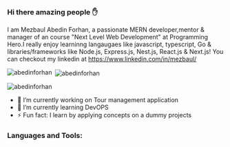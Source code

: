 ### Hi there amazing people ✋

I am Mezbaul Abedin Forhan, a passionate MERN developer,mentor & manager of an course "Next Level Web Development" at Programming Hero.I really enjoy learninng langaugaes like javascript, typescript, Go & libraries/frameworks like Node.js, Express.js, Nest.js, React.js & Next.js! You can checkout my linkedin at https://www.linkedin.com/in/mezbaul/


<p><img align="left" src="https://github-readme-stats.vercel.app/api/top-langs?username=abedinforhan&show_icons=true&locale=en&layout=compact" alt="abedinforhan" /></p>

<p>&nbsp;<img align="center" src="https://github-readme-stats.vercel.app/api?username=abedinforhan&show_icons=true&locale=en" alt="abedinforhan" /></p>

<p><img align="center" src="https://github-readme-streak-stats.herokuapp.com/?user=abedinforhan&" alt="abedinforhan" /></p>


- 🔭 I’m currently working on Tour management application 
- 🌱 I’m currently learning DevOPS 
- ⚡ Fun fact: I learn by applying concepts on a dummy projects 


<h3 align="left">Languages and Tools:</h3>





